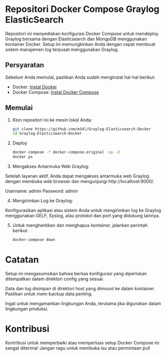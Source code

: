 # Repositori Docker Compose Graylog ElasticSearch

Repositori ini menyediakan konfigurasi Docker Compose untuk mendeploy Graylog bersama dengan Elasticsearch dan MongoDB menggunakan kontainer Docker. Setup ini memungkinkan Anda dengan cepat membuat sistem manajemen log terpusat menggunakan Graylog.

## Persyaratan

Sebelum Anda memulai, pastikan Anda sudah menginstal hal-hal berikut:

- Docker: [Instal Docker](https://docs.docker.com/get-docker/)
- Docker Compose: [Instal Docker Compose](https://docs.docker.com/compose/install/)

## Memulai

1. Klon repositori ini ke mesin lokal Anda:

   ```sh
   git clone https://github.com/m34l/Graylog-Elasticsearch-Docker
   cd Graylog-Elasticsearch-Docker

2. Deploy
   ```sh
   docker-compose -f docker-compose.original -up -d
   docker ps

3. Mengakses Antarmuka Web Graylog:

Setelah layanan aktif, Anda dapat mengakses antarmuka web Graylog dengan membuka web browser dan mengunjungi http://localhost:9000/.

Username: admin
Password: admin

4. Mengirimkan Log ke Graylog:

Konfigurasikan aplikasi atau sistem Anda untuk mengirimkan log ke Graylog menggunakan GELF, Syslog, atau protokol dan port yang didukung lainnya.

5. Untuk menghentikan dan menghapus kontainer, jalankan perintah berikut:

   ```sh
   docker-compose down
   
# Catatan
Setup ini mengasumsikan bahwa berkas konfigurasi yang diperlukan ditempatkan dalam direktori config yang sesuai.

Data dan log disimpan di direktori host yang dimount ke dalam kontainer. Pastikan untuk mem-backup data penting.

Ingat untuk mengamankan lingkungan Anda, terutama jika digunakan dalam lingkungan produksi.

# Kontribusi

Kontribusi untuk memperbaiki atau memperluas setup Docker Compose ini sangat diterima! Jangan ragu untuk membuka isu atau permintaan pull
